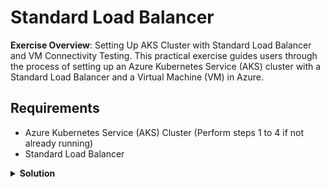 # Standard Load Balancer

**Exercise Overview**: Setting Up AKS Cluster with Standard Load Balancer and VM Connectivity Testing. This practical exercise guides users through the process of setting up an Azure Kubernetes Service (AKS) cluster with a Standard Load Balancer and a Virtual Machine (VM) in Azure.

## Requirements

* Azure Kubernetes Service (AKS) Cluster (Perform steps 1 to 4 if not already running)
* Standard Load Balancer

<details>
<summary><b>Solution</b></summary>
<p>

### 1. Create Resource Group

Creates an Azure Resource Group for organizing and managing resources.

```bash
az group create --location westeurope --resource-group demo-weu-rg
```

### 2. Create SSH RSA Keys

Generates SSH RSA keys for secure communication.

```bash
ssh-keygen -t rsa
```

### 3. Create Azure Kubernetes Service

**NOTE**: Replace placeholders in `--subscription`, `--service-principal`, and `--client-secret` with actual values.

Deploys an AKS cluster with specified configurations.

```bash
az aks create \
  --location westeurope \
  --subscription <Your-Subscription-ID> \
  --resource-group demo-weu-rg \
  --name <Your-AKS-Cluster-Name> \
  --ssh-key-value $HOME/.ssh/id_rsa.pub \
  --network-plugin kubenet \
  --load-balancer-sku standard \
  --outbound-type loadBalancer \
  --node-vm-size Standard_B2s \
  --node-count 1 \
  --tags 'ENV=Demo' 'OWNER=Corporation Inc.'
```

### 4. Get Kubeconfig

Retrieves and merges the AKS cluster's kubeconfig into the local environment.

```bash
az aks get-credentials \
  --resource-group demo-weu-rg \
  --name <Your-AKS-Cluster-Name> \
  --admin
```

### 5. Create Virtual Machine

**NOTE**: Replace placeholders in `--subscription` with actual values.

Provisions a Virtual Machine with specified configurations, and wait for the VM creation to complete.

```bash
az vm create \
  --location westeurope \
  --subscription <Your-Subscription-ID> \
  --resource-group demo-weu-rg \
  --name <Your-VM-Name> \
  --ssh-key-values $HOME/.ssh/id_rsa.pub \
  --admin-username devops \
  --image Ubuntu2204 \
  --nsg-rule SSH \
  --public-ip-address-allocation static \
  --public-ip-sku Standard \
  --size Standard_B2s
```

## Testing

### 1. Deploy Nginx with LoadBalancer

Create a file `nginx-lb.yaml` with the following content:

```yaml
apiVersion: apps/v1
kind: Deployment
metadata:
  name: nginx-demo
spec:
  replicas: 1
  selector:
    matchLabels:
      app: nginx-demo
  template:
    metadata:
      labels:
        app: nginx-demo
    spec:
      containers:
      - name: nginx
        image: nginx
        ports:
        - containerPort: 80
---
apiVersion: v1
kind: Service
metadata:
  name: nginx-lb
spec:
  type: LoadBalancer
  selector:
    app: nginx-demo
  ports:
  - port: 80
    targetPort: 80
 
```

Apply it:

```bash
kubectl apply -f nginx-lb.yaml
```

### 2.Get External IP

Wait until EXTERNAL-IP is assigned.

```bash
kubectl get svc nginx-lb
```

### 3. Test from Local Machine

You should see the default Welcome to nginx! page.

```bash
curl http://<EXTERNAL-IP>
```
## Clean Up

### 1. Remove all resources

Deletes the resource group and associated resources.

```bash
az group delete -n demo-weu-rg --yes --no-wait
```

</p>
</details>
